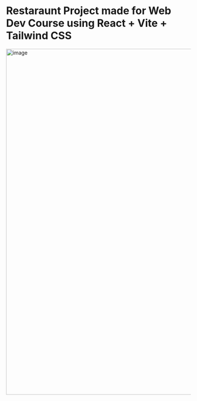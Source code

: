 # Restaraunt Project made for Web Dev Course using React + Vite + Tailwind CSS
<img width="1861" height="944" alt="image" src="https://github.com/user-attachments/assets/4821c09b-7441-46be-b29b-c7586bda6635" />
